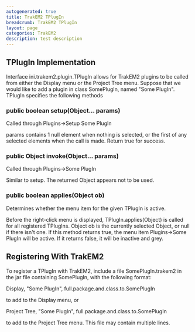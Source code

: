 ```yaml
---
autogenerated: true
title: TrakEM2 TPlugIn
breadcrumb: TrakEM2 TPlugIn
layout: page
categories: TrakEM2
description: test description
---
```


## TPlugIn Implementation

Interface ini.trakem2.plugin.TPlugIn allows for TrakEM2 plugins to be called from either the Display menu or the Project Tree menu. Suppose that we would like to add a plugin in class SomePlugIn, named "Some PlugIn". TPlugIn specifies the following methods

### public boolean setup(Object... params)

Called through Plugins-\>Setup Some PlugIn

params contains 1 null element when nothing is selected, or the first of any selected elements when the call is made. Return true for success.

### public Object invoke(Object... params)

Called through Plugins-\>Some PlugIn

Similar to setup. The returned Object appears not to be used.

### public boolean applies(Object ob)

Determines whether the menu item for the given TPlugIn is active.

Before the right-click menu is displayed, TPlugIn.applies(Object) is called for all registered TPlugIns. Object ob is the currently selected Object, or null if there isn't one. If this method returns true, the menu item Plugins-\>Some PlugIn will be active. If it returns false, it will be inactive and grey.

## Registering With TrakEM2

To register a TPlugIn with TrakEM2, include a file SomePlugIn.trakem2 in the jar file containing SomePlugIn, with the following format:

Display, "Some PlugIn", full.package.and.class.to.SomePlugIn

to add to the Display menu, or

Project Tree, "Some PlugIn", full.package.and.class.to.SomePlugIn

to add to the Project Tree menu. This file may contain multiple lines.



